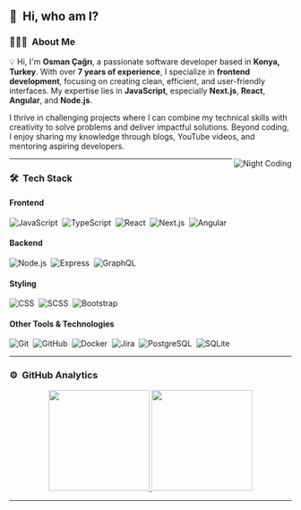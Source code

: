 ## 👋 &nbsp;Hi, who am I?

### 👨🏻‍💻 &nbsp;About Me

💡 Hi, I'm **Osman Çağrı**, a passionate software developer based in **Konya, Turkey**. With over **7 years of experience**, I specialize in **frontend development**, focusing on creating clean, efficient, and user-friendly interfaces. My expertise lies in **JavaScript**, especially **Next.js**, **React**, **Angular**, and **Node.js**.  

I thrive in challenging projects where I can combine my technical skills with creativity to solve problems and deliver impactful solutions. Beyond coding, I enjoy sharing my knowledge through blogs, YouTube videos, and mentoring aspiring developers.  

<img alt="Night Coding" src="https://i.ibb.co/8zJYqRW/Night-Coding.gif" align="right"/>

---

### 🛠 &nbsp;Tech Stack

#### **Frontend**
![JavaScript](https://img.shields.io/badge/-JavaScript-05122A?style=flat&logo=javascript)&nbsp;
![TypeScript](https://img.shields.io/badge/-TypeScript-05122A?style=flat&logo=typescript)&nbsp;
![React](https://img.shields.io/badge/-React-05122A?style=flat&logo=react)&nbsp;
![Next.js](https://img.shields.io/badge/-Next.js-05122A?style=flat&logo=next.js)&nbsp;
![Angular](https://img.shields.io/badge/-Angular-05122A?style=flat&logo=angular&logoColor=dd0031)&nbsp;

#### **Backend**
![Node.js](https://img.shields.io/badge/-Node.js-05122A?style=flat&logo=node.js)&nbsp;
![Express](https://img.shields.io/badge/-Express-05122A?style=flat&logo=express)&nbsp;
![GraphQL](https://img.shields.io/badge/-GraphQL-05122A?style=flat&logo=graphql)&nbsp;

#### **Styling**
![CSS](https://img.shields.io/badge/-CSS-05122A?style=flat&logo=CSS3&logoColor=1572B6)&nbsp;
![SCSS](https://img.shields.io/badge/-SCSS-05122A?style=flat&logo=sass)&nbsp;
![Bootstrap](https://img.shields.io/badge/-Bootstrap-05122A?style=flat&logo=bootstrap&logoColor=563D7C)&nbsp;

#### **Other Tools & Technologies**
![Git](https://img.shields.io/badge/-Git-05122A?style=flat&logo=git)&nbsp;
![GitHub](https://img.shields.io/badge/-GitHub-05122A?style=flat&logo=github)&nbsp;
![Docker](https://img.shields.io/badge/-Docker-05122A?style=flat&logo=docker)&nbsp;
![Jira](https://img.shields.io/badge/-Jira-05122A?style=flat&logo=jira)&nbsp;
![PostgreSQL](https://img.shields.io/badge/-PostgreSQL-05122A?style=flat&logo=postgresql)&nbsp;
![SQLite](https://img.shields.io/badge/-SQLite-05122A?style=flat&logo=sqlite)&nbsp;

---

### ⚙️ &nbsp;GitHub Analytics

<p align="center">
<a href="https://github.com/osmcgrgenc">
  <img height="180em" src="https://github-readme-stats-eight-theta.vercel.app/api?username=osmcgrgenc&theme=algolia&show_icons=true&include_all_commits=true&count_private=true"/>
  <img height="180em" src="https://github-readme-stats-eight-theta.vercel.app/api/top-langs/?username=osmcgrgenc&langs_count=8&layout=compact&theme=algolia"/>
</a>
</p>

---
